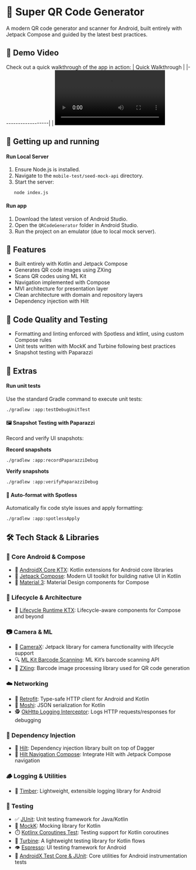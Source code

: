 # 🎲 Super QR Code Generator

A modern QR code generator and scanner for Android, built entirely with Jetpack Compose and guided by the latest best practices.

## 🎥 Demo Video
Check out a quick walkthrough of the app in action:
| Quick Walkthrough |
|-------------------|
| <video src="https://github.com/user-attachments/assets/9f14c517-0c29-43b3-8380-fbbc10d0ff91" />  |

## 🏁 Getting up and running

#### Run Local Server

1. Ensure Node.js is installed.
2. Navigate to the `mobile-test/seed-mock-api` directory.
3. Start the server:
```
   node index.js
```

####  Run app

1. Download the latest version of Android Studio.
2. Open the `QRCodeGenerator` folder in Android Studio.
3. Run the project on an emulator (due to local mock server).

## 🚀 Features

- Built entirely with Kotlin and Jetpack Compose
- Generates QR code images using ZXing
- Scans QR codes using ML Kit
- Navigation implemented with Compose
- MVI architecture for presentation layer
- Clean architecture with domain and repository layers
- Dependency injection with Hilt

## 🌱 Code Quality and Testing

- Formatting and linting enforced with Spotless and ktlint, using custom Compose rules
- Unit tests written with MockK and Turbine following best practices
- Snapshot testing with Paparazzi


## 🥁 Extras
#### Run unit tests
Use the standard Gradle command to execute unit tests:
```
./gradlew :app:testDebugUnitTest
```

#### 🖼️ Snapshot Testing with Paparazzi

Record and verify UI snapshots:

**Record snapshots**
```
./gradlew :app:recordPaparazziDebug
```

**Verify snapshots**
```
./gradlew :app:verifyPaparazziDebug
```

#### 🧼 Auto-format with Spotless

Automatically fix code style issues and apply formatting:
```
./gradlew :app:spotlessApply
```

## 🛠️ Tech Stack & Libraries

### 🧱 Core Android & Compose
- 🔧 [AndroidX Core KTX](https://developer.android.com/kotlin/ktx): Kotlin extensions for Android core libraries
- 🧬 [Jetpack Compose](https://developer.android.com/jetpack/compose): Modern UI toolkit for building native UI in Kotlin
- 🎨 [Material 3](https://developer.android.com/jetpack/androidx/releases/compose-material3): Material Design components for Compose

### 🔄 Lifecycle & Architecture
- 🔁 [Lifecycle Runtime KTX](https://developer.android.com/jetpack/androidx/releases/lifecycle): Lifecycle-aware components for Compose and beyond

### 📷 Camera & ML
- 📸 [CameraX](https://developer.android.com/training/camerax): Jetpack library for camera functionality with lifecycle support
- 🔍 [ML Kit Barcode Scanning](https://developers.google.com/ml-kit/vision/barcode-scanning): ML Kit’s barcode scanning API
- 🧪 [ZXing](https://github.com/zxing/zxing): Barcode image processing library used for QR code generation

### ☁️ Networking
- 🔗 [Retrofit](https://square.github.io/retrofit/): Type-safe HTTP client for Android and Kotlin
- 🧬 [Moshi](https://github.com/square/moshi): JSON serialization for Kotlin
- 🕵️ [OkHttp Logging Interceptor](https://github.com/square/okhttp/tree/master/okhttp-logging-interceptor): Logs HTTP requests/responses for debugging

### 💉 Dependency Injection
- 💉 [Hilt](https://dagger.dev/hilt/): Dependency injection library built on top of Dagger
- 🧭 [Hilt Navigation Compose](https://developer.android.com/jetpack/compose/libraries#hilt-navigation): Integrate Hilt with Jetpack Compose navigation

### 🪵 Logging & Utilities
- 🌲 [Timber](https://github.com/JakeWharton/timber): Lightweight, extensible logging library for Android

### 🧪 Testing
- ✅ [JUnit](https://junit.org/junit4/): Unit testing framework for Java/Kotlin
- 🧬 [MockK](https://mockk.io/): Mocking library for Kotlin
- ⏱️ [Kotlinx Coroutines Test](https://github.com/Kotlin/kotlinx.coroutines): Testing support for Kotlin coroutines
- 🌊 [Turbine](https://github.com/cashapp/turbine): A lightweight testing library for Kotlin flows
- 👁️ [Espresso](https://developer.android.com/training/testing/espresso): UI testing framework for Android
- 🧰 [AndroidX Test Core & JUnit](https://developer.android.com/testing): Core utilities for Android instrumentation tests


